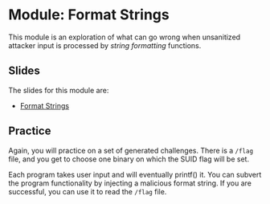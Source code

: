# Module: Format Strings

This module is an exploration of what can go wrong when unsanitized attacker input is processed by _string formatting_ functions.

## Slides

The slides for this module are:

- [Format Strings](https://docs.google.com/presentation/d/1RKxlfzff0mZdp-98dNfAMOOa1wQLSK9UN7Nh4E1GlNY/edit?usp=sharing)

## Practice


Again, you will practice on a set of generated challenges.
There is a `/flag` file, and you get to choose one binary on which the SUID flag will be set.

Each program takes user input and will eventually printf() it.
You can subvert the program functionality by injecting a malicious format string.
If you are successful, you can use it to read the `/flag` file.
